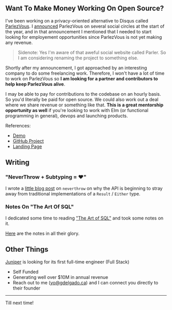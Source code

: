 ## Want To Make Money Working On Open Source?

I've been working on a privacy-oriented alternative to Disqus called [ParlezVous](https://parlezvous.io/). I [announced](https://discourse.elm-lang.org/t/parlezvous-disqus-alternative-built-in-elm/6716) ParlezVous on several social circles at the start of the year, and in that announcement I mentioned that I needed to start looking for employement opportunities since ParlezVous is not yet making any revenue.

> Sidenote: Yes I'm aware of that aweful social website called Parler. So I am considering renaming the project to something else.

Shortly after my announcement, I got approached by an interesting company to do some freelancing work. Therefore, I won't have a lot of time to work on ParlezVous so **I am looking for a partner and contributors to help keep ParlezVous alive**.

I may be able to pay for contributions to the codebase on an hourly basis. So you'd literally be paid for open source. We could also work out a deal where we share revenue or something like that. **This is a great mentorship opportunity as well** if you're looking to work with Elm (or functional programming in general), devops and launching products.

References:

- [Demo](https://demo.parlezvous.io/)
- [GitHub Project](https://github.com/parlez-vous/)
- [Landing Page](https://parlezvous.io/)



## Writing

### "NeverThrow + Subtyping = ❤️"

I wrote a [little blog post](https://gdelgado.ca/neverthrow-subtyping.html#title) on `neverthrow` on why the API is beginning to stray away from traditional implementations of a `Result` / `Either` type.


### Notes On "The Art Of SQL"

I dedicated some time to reading ["The Art of SQL"](https://www.amazon.ca/Art-SQL-Stephane-Faroult/dp/0596008945/ref=sr_1_1?dchild=1&keywords=the+art+of+sql&qid=1612112617&sr=8-1&tag=duc22-20) and took some notes on it.

[Here](https://www.notion.so/Notes-The-Art-of-SQL-daad91e29f09492aa727f1b9075bd249) are the notes in all their glory.


## Other Things

[Juniper](https://junipercreates.com/) is looking for its first full-time engineer (Full Stack)

- Self Funded
- Generating well over $10M in annual revenue
- Reach out to me (yo@gdelgado.ca) and I can connect you directly to their founder



---

Till next time! 

